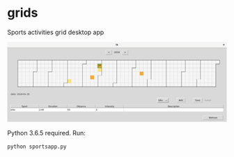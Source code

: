 # grids
Sports activities grid desktop app

![app screenshot](/grids_screenshot.png?raw=true "Grids screenshot")

Python 3.6.5 required.
Run:
```
python sportsapp.py
```

